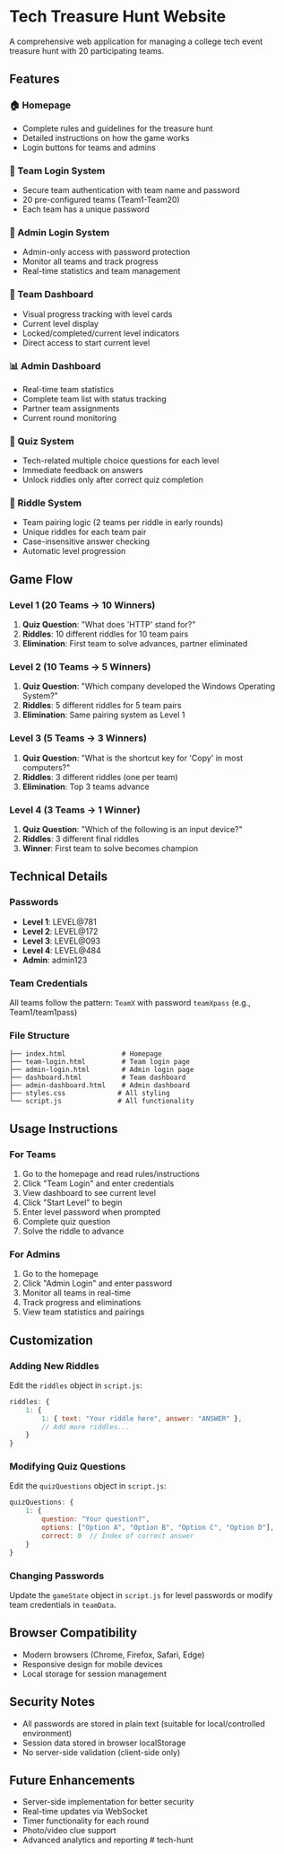 # Tech Treasure Hunt Website

A comprehensive web application for managing a college tech event treasure hunt with 20 participating teams.

## Features

### 🏠 Homepage
- Complete rules and guidelines for the treasure hunt
- Detailed instructions on how the game works
- Login buttons for teams and admins

### 👥 Team Login System
- Secure team authentication with team name and password
- 20 pre-configured teams (Team1-Team20)
- Each team has a unique password

### 🔐 Admin Login System
- Admin-only access with password protection
- Monitor all teams and track progress
- Real-time statistics and team management

### 🎯 Team Dashboard
- Visual progress tracking with level cards
- Current level display
- Locked/completed/current level indicators
- Direct access to start current level

### 📊 Admin Dashboard
- Real-time team statistics
- Complete team list with status tracking
- Partner team assignments
- Current round monitoring

### 🧠 Quiz System
- Tech-related multiple choice questions for each level
- Immediate feedback on answers
- Unlock riddles only after correct quiz completion

### 🎲 Riddle System
- Team pairing logic (2 teams per riddle in early rounds)
- Unique riddles for each team pair
- Case-insensitive answer checking
- Automatic level progression

## Game Flow

### Level 1 (20 Teams → 10 Winners)
1. **Quiz Question**: "What does 'HTTP' stand for?"
2. **Riddles**: 10 different riddles for 10 team pairs
3. **Elimination**: First team to solve advances, partner eliminated

### Level 2 (10 Teams → 5 Winners)
1. **Quiz Question**: "Which company developed the Windows Operating System?"
2. **Riddles**: 5 different riddles for 5 team pairs
3. **Elimination**: Same pairing system as Level 1

### Level 3 (5 Teams → 3 Winners)
1. **Quiz Question**: "What is the shortcut key for 'Copy' in most computers?"
2. **Riddles**: 3 different riddles (one per team)
3. **Elimination**: Top 3 teams advance

### Level 4 (3 Teams → 1 Winner)
1. **Quiz Question**: "Which of the following is an input device?"
2. **Riddles**: 3 different final riddles
3. **Winner**: First team to solve becomes champion

## Technical Details

### Passwords
- **Level 1**: LEVEL@781
- **Level 2**: LEVEL@172
- **Level 3**: LEVEL@093
- **Level 4**: LEVEL@484
- **Admin**: admin123

### Team Credentials
All teams follow the pattern: `TeamX` with password `teamXpass` (e.g., Team1/team1pass)

### File Structure
```
├── index.html              # Homepage
├── team-login.html         # Team login page
├── admin-login.html        # Admin login page
├── dashboard.html          # Team dashboard
├── admin-dashboard.html    # Admin dashboard
├── styles.css             # All styling
└── script.js              # All functionality
```

## Usage Instructions

### For Teams
1. Go to the homepage and read rules/instructions
2. Click "Team Login" and enter credentials
3. View dashboard to see current level
4. Click "Start Level" to begin
5. Enter level password when prompted
6. Complete quiz question
7. Solve the riddle to advance

### For Admins
1. Go to the homepage
2. Click "Admin Login" and enter password
3. Monitor all teams in real-time
4. Track progress and eliminations
5. View team statistics and pairings

## Customization

### Adding New Riddles
Edit the `riddles` object in `script.js`:
```javascript
riddles: {
    1: {
        1: { text: "Your riddle here", answer: "ANSWER" },
        // Add more riddles...
    }
}
```

### Modifying Quiz Questions
Edit the `quizQuestions` object in `script.js`:
```javascript
quizQuestions: {
    1: {
        question: "Your question?",
        options: ["Option A", "Option B", "Option C", "Option D"],
        correct: 0  // Index of correct answer
    }
}
```

### Changing Passwords
Update the `gameState` object in `script.js` for level passwords or modify team credentials in `teamData`.

## Browser Compatibility
- Modern browsers (Chrome, Firefox, Safari, Edge)
- Responsive design for mobile devices
- Local storage for session management

## Security Notes
- All passwords are stored in plain text (suitable for local/controlled environment)
- Session data stored in browser localStorage
- No server-side validation (client-side only)

## Future Enhancements
- Server-side implementation for better security
- Real-time updates via WebSocket
- Timer functionality for each round
- Photo/video clue support
- Advanced analytics and reporting
#   t e c h - h u n t  
 